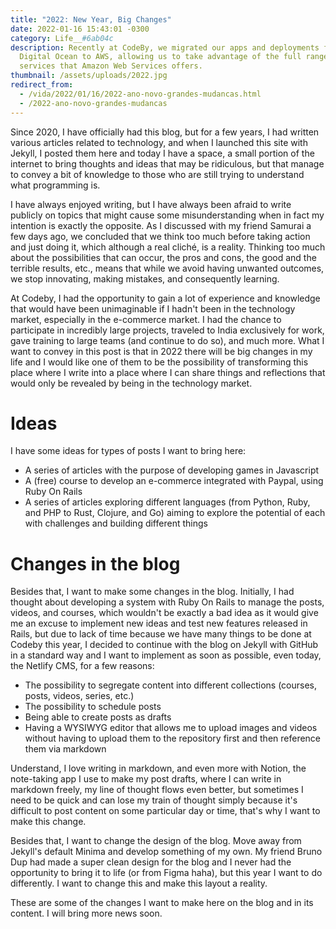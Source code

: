 ```yaml
---
title: "2022: New Year, Big Changes"
date: 2022-01-16 15:43:01 -0300
category: Life__#6ab04c
description: Recently at CodeBy, we migrated our apps and deployments from
  Digital Ocean to AWS, allowing us to take advantage of the full range of
  services that Amazon Web Services offers.
thumbnail: /assets/uploads/2022.jpg
redirect_from:
  - /vida/2022/01/16/2022-ano-novo-grandes-mudancas.html
  - /2022-ano-novo-grandes-mudancas
---
```


Since 2020, I have officially had this blog, but for a few years, I had written various articles related to technology, and when I launched this site with Jekyll, I posted them here and today I have a space, a small portion of the internet to bring thoughts and ideas that may be ridiculous, but that manage to convey a bit of knowledge to those who are still trying to understand what programming is.

I have always enjoyed writing, but I have always been afraid to write publicly on topics that might cause some misunderstanding when in fact my intention is exactly the opposite. As I discussed with my friend Samurai a few days ago, we concluded that we think too much before taking action and just doing it, which although a real cliché, is a reality. Thinking too much about the possibilities that can occur, the pros and cons, the good and the terrible results, etc., means that while we avoid having unwanted outcomes, we stop innovating, making mistakes, and consequently learning.

At Codeby, I had the opportunity to gain a lot of experience and knowledge that would have been unimaginable if I hadn't been in the technology market, especially in the e-commerce market. I had the chance to participate in incredibly large projects, traveled to India exclusively for work, gave training to large teams (and continue to do so), and much more. What I want to convey in this post is that in 2022 there will be big changes in my life and I would like one of them to be the possibility of transforming this place where I write into a place where I can share things and reflections that would only be revealed by being in the technology market.

# Ideas

I have some ideas for types of posts I want to bring here:

- A series of articles with the purpose of developing games in Javascript
- A (free) course to develop an e-commerce integrated with Paypal, using Ruby On Rails
- A series of articles exploring different languages (from Python, Ruby, and PHP to Rust, Clojure, and Go) aiming to explore the potential of each with challenges and building different things

# Changes in the blog

Besides that, I want to make some changes in the blog. Initially, I had thought about developing a system with Ruby On Rails to manage the posts, videos, and courses, which wouldn't be exactly a bad idea as it would give me an excuse to implement new ideas and test new features released in Rails, but due to lack of time because we have many things to be done at Codeby this year, I decided to continue with the blog on Jekyll with GitHub in a standard way and I want to implement as soon as possible, even today, the Netlify CMS, for a few reasons:

- The possibility to segregate content into different collections (courses, posts, videos, series, etc.)
- The possibility to schedule posts
- Being able to create posts as drafts
- Having a WYSIWYG editor that allows me to upload images and videos without having to upload them to the repository first and then reference them via markdown

Understand, I love writing in markdown, and even more with Notion, the note-taking app I use to make my post drafts, where I can write in markdown freely, my line of thought flows even better, but sometimes I need to be quick and can lose my train of thought simply because it's difficult to post content on some particular day or time, that's why I want to make this change.

Besides that, I want to change the design of the blog. Move away from Jekyll's default Minima and develop something of my own. My friend Bruno Dup had made a super clean design for the blog and I never had the opportunity to bring it to life (or from Figma haha), but this year I want to do differently. I want to change this and make this layout a reality.

These are some of the changes I want to make here on the blog and in its content. I will bring more news soon.

